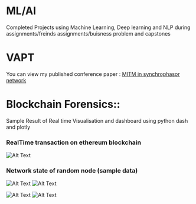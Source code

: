 # ML/AI

Completed Projects using Machine Learning, Deep learning and NLP during assignments/freinds assignments/buisness problem and capstones


# VAPT 

You can view my published conference paper :
[MITM in synchrophasor network](https://github.com/amitt00/Projects/blob/main/Published%20Papers/MITM_in%20synchrophasor%20network_NPSC.pdf)

# Blockchain Forensics::

Sample Result of Real time Visualisation and dashboard using python dash and plotly 


### RealTime transaction on ethereum blockchain
![Alt Text](https://github.com/amitt00/Projects/blob/main/Published%20Papers/LiveTransactions.gif)
### Network state of random node (sample data)
![Alt Text](https://github.com/amitt00/Projects/blob/main/Published%20Papers/network_state_less_active_node.gif)
![Alt Text](https://github.com/amitt00/Projects/blob/main/Published%20Papers/network_state_over%20month.gif)

![Alt Text](https://github.com/amitt00/Projects/blob/main/Published%20Papers/dashboard_basic.gif)
![Alt Text](https://github.com/amitt00/Projects/blob/main/Published%20Papers/Screenshot%202023-03-24%20054829.png)
